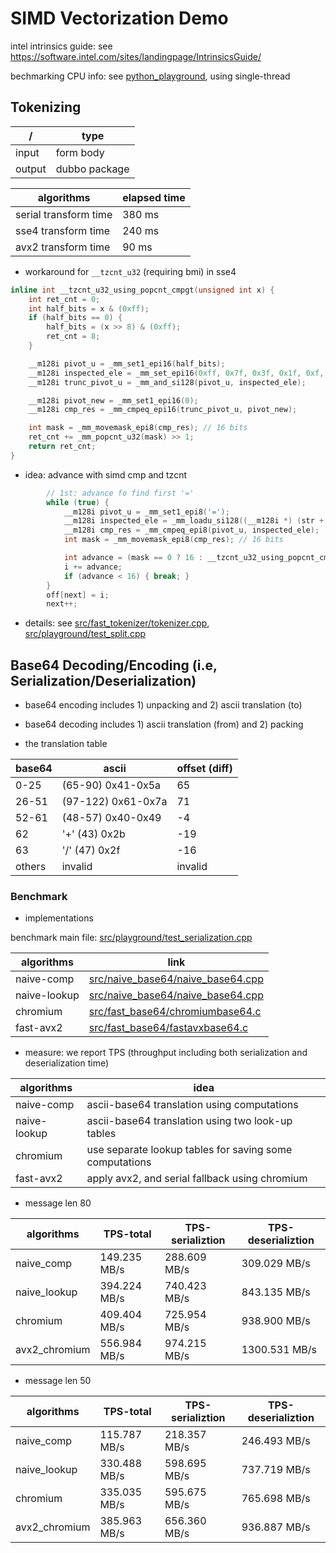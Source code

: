 # SIMD Vectorization Demo

intel intrinsics guide: see https://software.intel.com/sites/landingpage/IntrinsicsGuide/

bechmarking CPU info: see [python_playground](python_playground), using single-thread

## Tokenizing

/ | type
--- | ---
input  | form body
output | dubbo package

algorithms | elapsed time
--- | ---
serial transform time | 380 ms
sse4 transform time | 240 ms
avx2 transform time | 90 ms

* workaround for `__tzcnt_u32` (requiring bmi)  in sse4

```cpp
inline int __tzcnt_u32_using_popcnt_cmpgt(unsigned int x) {
    int ret_cnt = 0;
    int half_bits = x & (0xff);
    if (half_bits == 0) {
        half_bits = (x >> 8) & (0xff);
        ret_cnt = 8;
    }

    __m128i pivot_u = _mm_set1_epi16(half_bits);
    __m128i inspected_ele = _mm_set_epi16(0xff, 0x7f, 0x3f, 0x1f, 0xf, 0x7, 0x3, 0x1);
    __m128i trunc_pivot_u = _mm_and_si128(pivot_u, inspected_ele);

    __m128i pivot_new = _mm_set1_epi16(0);
    __m128i cmp_res = _mm_cmpeq_epi16(trunc_pivot_u, pivot_new);

    int mask = _mm_movemask_epi8(cmp_res); // 16 bits
    ret_cnt += _mm_popcnt_u32(mask) >> 1;
    return ret_cnt;
}
```

* idea: advance with simd cmp and tzcnt

```cpp
        // 1st: advance fo find first '='
        while (true) {
            __m128i pivot_u = _mm_set1_epi8('=');
            __m128i inspected_ele = _mm_loadu_si128((__m128i *) (str + i));
            __m128i cmp_res = _mm_cmpeq_epi8(pivot_u, inspected_ele);
            int mask = _mm_movemask_epi8(cmp_res); // 16 bits

            int advance = (mask == 0 ? 16 : __tzcnt_u32_using_popcnt_cmpgt(mask));
            i += advance;
            if (advance < 16) { break; }
        }
        off[next] = i;
        next++;
```

* details: see [src/fast_tokenizer/tokenizer.cpp](src/fast_tokenizer/tokenizer.cpp), [src/playground/test_split.cpp](src/playground/test_split.cpp)

## Base64 Decoding/Encoding (i.e, Serialization/Deserialization)

* base64 encoding includes 1) unpacking and 2) ascii translation (to)

* base64 decoding includes 1) ascii translation (from) and 2) packing

* the translation table

base64 | ascii | offset (diff)
---    | ---   | ---
0-25   | (65-90)  0x41-0x5a | 65
26-51  | (97-122) 0x61-0x7a | 71
52-61  | (48-57)  0x40-0x49 | -4
62     | '+' (43) 0x2b      | -19
63     | '/' (47) 0x2f      | -16
others | invalid            | invalid

### Benchmark

* implementations

benchmark main file: [src/playground/test_serialization.cpp](src/playground/test_serialization.cpp)

algorithms | link
--- | ---
naive-comp   | [src/naive_base64/naive_base64.cpp](src/naive_base64/naive_base64.cpp)
naive-lookup | [src/naive_base64/naive_base64.cpp](src/naive_base64/naive_base64.cpp)
chromium     | [src/fast_base64/chromiumbase64.c](src/fast_base64/chromiumbase64.c)
fast-avx2    | [src/fast_base64/fastavxbase64.c](src/fast_base64/fastavxbase64.c)

* measure: we report TPS (throughput including both serialization and deserialization time)

algorithms | idea
--- | ---
naive-comp   | ascii-base64 translation using computations
naive-lookup | ascii-base64 translation using two look-up tables
chromium     | use separate lookup tables for saving some computations
fast-avx2    | apply avx2, and serial fallback using chromium

* message len 80

algorithms | TPS-total | TPS-serializtion | TPS-deserializtion
--- | ---  | --- | --- 
naive_comp | 149.235 MB/s | 288.609 MB/s | 309.029 MB/s
naive_lookup | 394.224 MB/s | 740.423 MB/s | 843.135 MB/s
chromium | 409.404 MB/s | 725.954 MB/s | 938.900 MB/s
avx2_chromium | 556.984 MB/s | 974.215 MB/s | 1300.531 MB/s

* message len 50

algorithms | TPS-total | TPS-serializtion | TPS-deserializtion
--- | ---  | --- | --- 
naive_comp | 115.787 MB/s | 218.357 MB/s | 246.493 MB/s
naive_lookup | 330.488 MB/s | 598.695 MB/s | 737.719 MB/s
chromium | 335.035 MB/s | 595.675 MB/s | 765.698 MB/s
avx2_chromium | 385.963 MB/s | 656.360 MB/s | 936.887 MB/s
